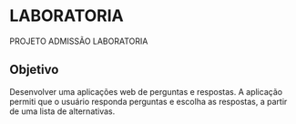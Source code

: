 # LABORATORIA

PROJETO ADMISSÃO LABORATORIA

## Objetivo
Desenvolver uma aplicações web de perguntas e respostas. A aplicação permiti que o usuário responda perguntas e escolha as respostas, a partir de uma lista de alternativas.
